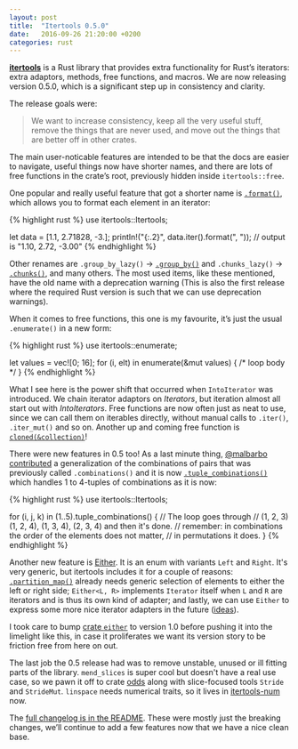 ```yaml
---
layout: post
title:  "Itertools 0.5.0"
date:   2016-09-26 21:20:00 +0200
categories: rust
---
```


[**itertools**][1] is a Rust library that provides extra functionality
for Rust’s iterators: extra adaptors, methods, free functions, and macros.
We are now releasing version 0.5.0, which is a significant step up in consistency
and clarity.

[1]: https://crates.io/crates/itertools

The release goals were:

> We want to increase consistency, keep all the very useful stuff, remove the
> things that are never used, and move out the things that are better off in
> other crates.

The main user-noticable features are intended to be that the docs are easier to
navigate, useful things now have shorter names, and there are lots of free
functions in the crate’s root, previously hidden inside `itertools::free`.

One popular and really useful feature that got a shorter name is
[`.format()`][2], which allows you to format each element in an iterator:

{% highlight rust %}
use itertools::Itertools;

let data = [1.1, 2.71828, -3.];
println!("{:.2}", data.iter().format(", "));
// output is "1.10, 2.72, -3.00"
{% endhighlight %}

Other renames are `.group_by_lazy()` → [`.group_by()`][groupby] and `.chunks_lazy()` →
[`.chunks()`][chunks], and many others. The most used items, like these mentioned,
have the old name with a deprecation warning (This is also the first release
where the required Rust version is such that we can use deprecation warnings).

[groupby]: https://bluss.github.io/rust-itertools/doc/itertools/trait.Itertools.html#method.group_by
[chunks]: https://bluss.github.io/rust-itertools/doc/itertools/trait.Itertools.html#method.chunks

[2]: https://bluss.github.io/rust-itertools/doc/itertools/trait.Itertools.html#method.format

When it comes to free functions, this one is my favourite, it’s just the usual
`.enumerate()` in a new form:

{% highlight rust %}
use itertools::enumerate;

let values = vec![0; 16];
for (i, elt) in enumerate(&mut values) {
    /* loop body */
}
{% endhighlight %}

What I see here is the power shift that occurred when `IntoIterator` was introduced.
We chain iterator adaptors on *Iterators*, but iteration almost all start out
with *IntoIterators*.  Free functions are now often just as neat to use, since
we can call them on iterables directly, without manual calls to `.iter()`,
`.iter_mut()` and so on. Another up and coming free function is
[`cloned(&collection)`][cl]!

[cl]: https://bluss.github.io/rust-itertools/doc/itertools/fn.cloned.html

There were new features in 0.5 too! As a last minute thing, [@malbarbo
contributed][151] a generalization of the combinations of pairs that was
previously called `.combinations()` and it is now [`.tuple_combinations()`][tc] which
handles 1 to 4-tuples of combinations as it is now:

[151]: https://github.com/bluss/rust-itertools/pull/151
[tc]: https://bluss.github.io/rust-itertools/doc/itertools/trait.Itertools.html#method.tuple_combinations

{% highlight rust %}
use itertools::Itertools;

for (i, j, k) in (1..5).tuple_combinations() {
    // The loop goes through
    // (1, 2, 3) (1, 2, 4), (1, 3, 4), (2, 3, 4) and then it's done.
    // remember: in combinations the order of the elements does not matter,
    // in permutations it does.
}
{% endhighlight %}

Another new feature is [Either][eit]. It is an enum with variants `Left` and
`Right`. It's very generic, but itertools includes it for a couple of reasons:
[`.partition_map()`][pm] already needs generic selection of elements to either the
left or right side; `Either<L, R>` implements `Iterator` itself when `L` and
`R` are iterators and is thus its own kind of adapter; and lastly, we can use
`Either` to express some more nice iterator adapters in the future
([ideas][bug]).

[pm]: https://bluss.github.io/rust-itertools/doc/itertools/trait.Itertools.html#method.partition_map

I took care to bump [crate `either`][either] to version 1.0 before pushing it into the
limelight like this, in case it proliferates we want its version story to be
friction free from here on out.

[eit]: https://bluss.github.io/rust-itertools/doc/itertools/enum.Either.html
[either]: https://crates.io/crates/either
[bug]: https://github.com/bluss/rust-itertools/issues/129

The last job the 0.5 release had was to remove unstable, unused or ill fitting
parts of the library. `mend_slices` is super cool but doesn't have a real
use case, so we pawn it off to crate [odds][odds] along with slice-focused
tools `Stride` and `StrideMut`. `linspace` needs numerical traits, so it lives in
[itertools-num][in] now.

The [full changelog is in the README][chl]. These were mostly just the breaking
changes, we’ll continue to add a few features now that we have a nice clean
base.

[odds]: https://crates.io/crates/odds
[in]: https://crates.io/crates/itertools-num
[chl]: https://github.com/bluss/rust-itertools#recent-changes
